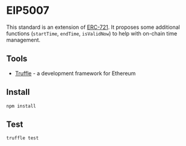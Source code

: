 # EIP5007
This standard is an extension of [ERC-721](../../EIPS/eip-721.md). It proposes some additional functions (`startTime`, `endTime`, `isValidNow`) to help with on-chain time management.

## Tools
* [Truffle](https://truffleframework.com/) - a development framework for Ethereum

## Install
```
npm install
```

## Test
```
truffle test
```
